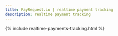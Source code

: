 ```yaml
---
title: PayRequest.io | realtime payment tracking
description: realtime payment tracking
---
```


{% include realtime-payments-tracking.html %}